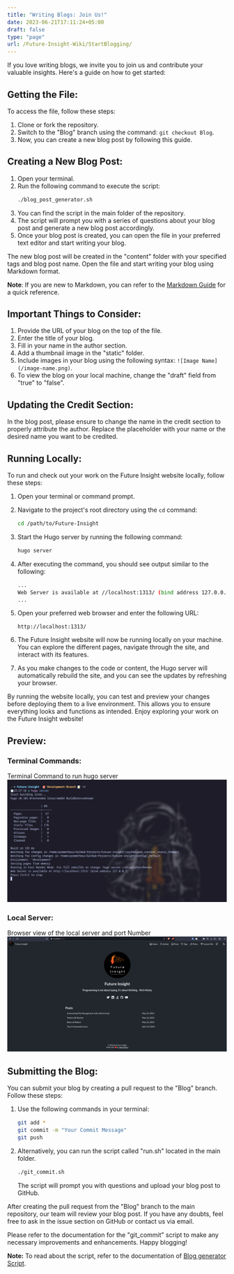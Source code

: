 ```yaml
---
title: "Writing Blogs: Join Us!"
date: 2023-06-21T17:11:24+05:00
draft: false
type: "page"
url: /Future-Insight-Wiki/StartBlogging/
---
```


If you love writing blogs, we invite you to join us and contribute your valuable insights. Here's a guide on how to get started:

## Getting the File:

To access the file, follow these steps:

1. Clone or fork the repository.
2. Switch to the "Blog" branch using the command: `git checkout Blog`.
3. Now, you can create a new blog post by following this guide.

## Creating a New Blog Post:

1. Open your terminal.
2. Run the following command to execute the script:
   ```bash
   ./blog_post_generator.sh
   ```
3. You can find the script in the main folder of the repository.
4. The script will prompt you with a series of questions about your blog post and generate a new blog post accordingly.
5. Once your blog post is created, you can open the file in your preferred text editor and start writing your blog.

The new blog post will be created in the "content" folder with your specified tags and blog post name. Open the file and start writing your blog using Markdown format.

**Note**: If you are new to Markdown, you can refer to the [Markdown Guide](https://www.markdownguide.org/cheat-sheet/) for a quick reference.

## Important Things to Consider:

1. Provide the URL of your blog on the top of the file.
2. Enter the title of your blog.
3. Fill in your name in the author section.
4. Add a thumbnail image in the "static" folder.
5. Include images in your blog using the following syntax: `![Image Name](/image-name.png)`.
6. To view the blog on your local machine, change the "draft" field from "true" to "false".

## Updating the Credit Section:

In the blog post, please ensure to change the name in the credit section to properly attribute the author. Replace the placeholder with your name or the desired name you want to be credited.

## Running Locally:

To run and check out your work on the Future Insight website locally, follow these steps:

1. Open your terminal or command prompt.

2. Navigate to the project's root directory using the `cd` command:
   ```bash
   cd /path/to/Future-Insight
   ```

3. Start the Hugo server by running the following command:
   ```bash
   hugo server
   ```

4. After executing the command, you should see output similar to the following:
   ```bash
   ...
   Web Server is available at //localhost:1313/ (bind address 127.0.0.1)
   ...
   ```

5. Open your preferred web browser and enter the following URL:
   ```
   http://localhost:1313/
   ```

6. The Future Insight website will now be running locally on your machine. You can explore the different pages, navigate through the site, and interact with its features.

7. As you make changes to the code or content, the Hugo server will automatically rebuild the site, and you can see the updates by refreshing your browser.

By running the website locally, you can test and preview your changes before deploying them to a live environment. This allows you to ensure everything looks and functions as intended. Enjoy exploring your work on the Future Insight website!

## Preview:
### Terminal Commands:
Terminal Command to run hugo server
![image](/images/doc_images/hugo_command.png)
### Local Server:
Browser view of the local server and port Number
![image](/images/doc_images/local-server.png)
## Submitting the Blog:

You can submit your blog by creating a pull request to the "Blog" branch. Follow these steps:

1. Use the following commands in your terminal:
   ```bash
   git add *
   git commit -m "Your Commit Message"
   git push
   ```
2. Alternatively, you can run the script called "run.sh" located in the main folder.
   ```bash
   ./git_commit.sh
   ```
   The script will prompt you with questions and upload your blog post to GitHub.
   
After creating the pull request from the "Blog" branch to the main repository, our team will review your blog post. If you have any doubts, feel free to ask in the issue section on GitHub or contact us via email.

Please refer to the documentation for the "git_commit" script to make any necessary improvements and enhancements. Happy blogging!

**Note:** 
To read about the script, refer to the documentation of [Blog generator Script](/Instruction/Write-blog.md).